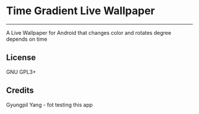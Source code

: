 # Time Gradient Live Wallpaper
---

A Live Wallpaper for Android that changes color and rotates degree depends on time

## License
GNU GPL3+

## Credits
Gyungpil Yang - fot testing this app
